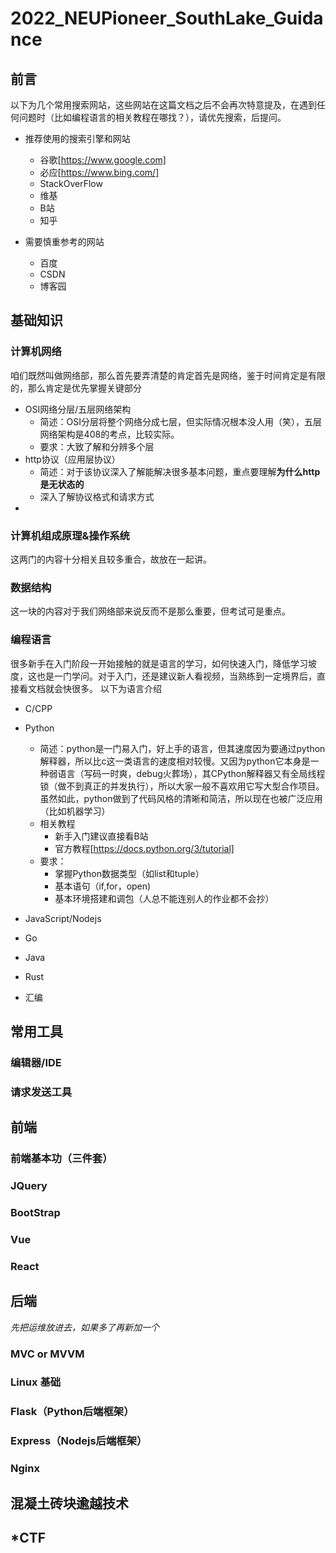 # 2022_NEUPioneer_SouthLake_Guidance
## 前言
以下为几个常用搜索网站，这些网站在这篇文档之后不会再次特意提及，在遇到任何问题时（比如编程语言的相关教程在哪找？），请优先搜索，后提问。<br>
+ 推荐使用的搜索引擎和网站
  + 谷歌[https://www.google.com]
  + 必应[https://www.bing.com/]
  + StackOverFlow
  + 维基
  + B站
  + 知乎
  
+ 需要慎重参考的网站
  + 百度
  + CSDN
  + 博客园
  
## 基础知识
### 计算机网络
咱们既然叫做网络部，那么首先要弄清楚的肯定首先是网络，鉴于时间肯定是有限的，那么肯定是优先掌握关键部分
+ OSI网络分层/五层网络架构
  + 简述：OSI分层将整个网络分成七层，但实际情况根本没人用（笑），五层网络架构是408的考点，比较实际。
  + 要求：大致了解和分辨多个层
+ http协议（应用层协议）
  + 简述：对于该协议深入了解能解决很多基本问题，重点要理解<b>为什么http是无状态的</b>
  + 深入了解协议格式和请求方式
+ 
### 计算机组成原理&操作系统
这两门的内容十分相关且较多重合，故放在一起讲。

### 数据结构
这一块的内容对于我们网络部来说反而不是那么重要，但考试可是重点。

### 编程语言
很多新手在入门阶段一开始接触的就是语言的学习，如何快速入门，降低学习坡度，这也是一门学问。对于入门，还是建议新人看视频，当熟练到一定境界后，直接看文档就会快很多。
以下为语言介绍
+ C/CPP
+ Python
  + 简述：python是一门易入门，好上手的语言，但其速度因为要通过python解释器，所以比c这一类语言的速度相对较慢。又因为python它本身是一种弱语言（写码一时爽，debug火葬场），其CPython解释器又有全局线程锁（做不到真正的并发执行），所以大家一般不喜欢用它写大型合作项目。虽然如此，python做到了代码风格的清晰和简洁，所以现在也被广泛应用（比如机器学习）
  + 相关教程
    + 新手入门建议直接看B站
    + 官方教程[https://docs.python.org/3/tutorial]
  + 要求：
    + 掌握Python数据类型（如list和tuple）
    + 基本语句（if,for，open)
    + 基本环境搭建和调包（人总不能连别人的作业都不会抄）
+ JavaScript/Nodejs
+ Go
+ Java
+ Rust<br>

+ 汇编


## 常用工具
### 编辑器/IDE
### 请求发送工具

## 前端
### 前端基本功（三件套）
### JQuery
### BootStrap
### Vue
### React

## 后端 
_先把运维放进去，如果多了再新加一个_
### MVC or MVVM
### Linux 基础
### Flask（Python后端框架）
### Express（Nodejs后端框架）
### Nginx

## 混凝土砖块逾越技术
## *CTF

